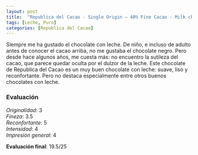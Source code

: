 ```yaml
---
layout: post
title:  "Republica del Cacao - Single Origin – 40% Fine Cacao - Milk chocolate"
tags: [Leche, Puro] 
categories: [Republica del Cacao]
---
```


Siempre me ha gustado el chocolate con leche. De niño, e incluso de adulto antes de conocer el cacao arriba, no me gustaba el chocolate negro. Pero desde hace algunos años, me cuesta más: no encuentro la sutileza del cacao, que parece quedar oculta por el dulzor de la leche.
Este chocolate de Republica del Cacao es un muy buen chocolate con leche: suave, liso y reconfortante. Pero no destaca especialmente entre otros buenos chocolates con leche.


### Evaluación

_Originalidad_: 3  
_Fineza_: 3.5  
_Reconfortante_: 5  
_Intensidad_: 4  
_Impresión general_: 4

**Evaluación final**: 19.5/25

